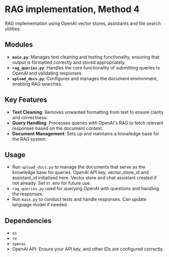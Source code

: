 # RAG implementation, Method 4
RAG implementation using OpenAI vector stores, assistants and file search utilities.

## Modules
- **`main.py`**: Manages text cleaning and testing functionality, ensuring that output is formatted correctly and stored appropriately.
- **`rag_queries.py`**: Handles the core functionality of submitting queries to OpenAI and validating responses.
- **`upload_docs.py`**: Configures and manages the document environment, enabling RAG searches.

## Key Features
- **Text Cleaning**: Removes unwanted formatting from text to ensure clarity and correctness.
- **Query Handling**: Processes queries with OpenAI's RAG to fetch relevant responses based on the document context.
- **Document Management**: Sets up and maintains a knowledge base for the RAG system.

## Usage
- Run `upload_docs.py` to manage the documents that serve as the knowledge base for queries. OpenAI API key, vector_store_id and assistant_id initialised here. Vector store and chat assistant created if not already. Set in .env for future use. 
- `rag_queries.py` used for querying OpenAI with questions and handling the responses.
- Run `main.py` to conduct tests and handle responses. Can update language model if needed.

## Dependencies
- `os`
- `re`
- `openai`
- OpenAI API: Ensure your API key, and other IDs are configured correctly.